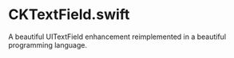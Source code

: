 # CKTextField.swift
A beautiful UITextField enhancement reimplemented in a beautiful programming language.
